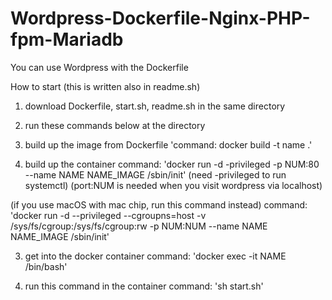 # Wordpress-Dockerfile-Nginx-PHP-fpm-Mariadb

You can use Wordpress with the Dockerfile

How to start (this is written also in readme.sh)
1. download Dockerfile, start.sh, readme.sh in the same directory

2. run these commands below at the directory
  1. build up the image from Dockerfile
  'command: docker build -t name .'

  2. build up the container
  command: 'docker run -d -privileged -p NUM:80 --name NAME NAME_IMAGE /sbin/init'
  (need -privileged to run systemctl)
  (port:NUM is needed when you visit wordpress via localhost)

  (if you use macOS with mac chip, run this command instead)
  command: 'docker run -d --privileged --cgroupns=host -v /sys/fs/cgroup:/sys/fs/cgroup:rw -p NUM:NUM --name NAME NAME_IMAGE /sbin/init'
  
  3. get into the docker container
  command: 'docker exec -it NAME /bin/bash'

3. run this command in the container
  command: 'sh start.sh'

